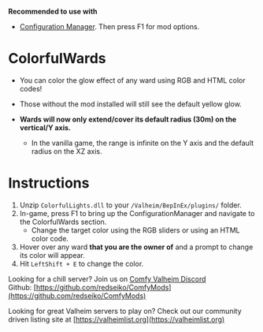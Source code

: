 **Recommended to use with**
- [Configuration Manager](https://www.nexusmods.com/valheim/mods/740)﻿. Then press F1 for mod options.

# ColorfulWards

  * You can color the glow effect of any ward using RGB and HTML color codes!
  * Those without the mod installed will still see the default yellow glow.

  * **Wards will now only extend/cover its default radius (30m) on the vertical/Y axis.**
    * In the vanilla game, the range is infinite on the Y axis and the default radius on the XZ axis.

# Instructions

  1. Unzip `ColorfulLights.dll` to your `/Valheim/BepInEx/plugins/` folder.
  2. In-game, press F1 to bring up the ConfigurationManager and navigate to the ColorfulWards section.
     * Change the target color using the RGB sliders or using an HTML color code.
  3. Hover over any ward **that you are the owner of** and a prompt to change its color will appear.
  4. Hit `LeftShift + E` to change the color.

Looking for a chill server? Join us on [Comfy Valheim Discord](https://discord.gg/ameHJz5PFk)
Github: [https://github.com/redseiko/ComfyMods](https://github.com/redseiko/ComfyMods)


Looking for great Valheim servers to play on? Check out our community driven listing site at [https://valheimlist.org](https://valheimlist.org)